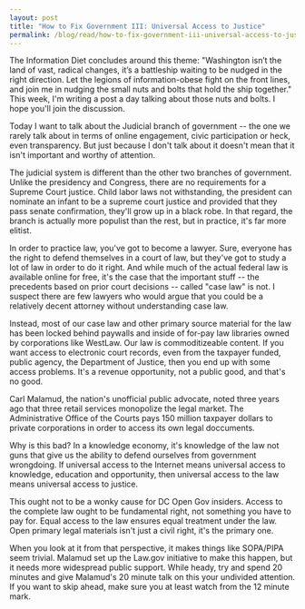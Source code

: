 ```yaml
---
layout: post
title: "How to Fix Government III: Universal Access to Justice"
permalink: /blog/read/how-to-fix-government-iii-universal-access-to-justice
---
```

The Information Diet concludes around this theme: "Washington isn’t the land of vast, radical changes, it’s a battleship waiting to be nudged in the right direction. Let the legions of information-obese fight on the front lines, and join me in nudging the small nuts and bolts that hold the ship together." This week, I'm writing a post a day talking about those nuts and bolts. I hope you'll join the discussion.

Today I want to talk about the Judicial branch of government -- the one we rarely talk about in terms of online engagement, civic participation or heck, even transparency. But just because I don't talk about it doesn't mean that it isn't important and worthy of attention.

The judicial system is different than the other two branches of government. Unlike the presidency and Congress, there are no requirements for a Supreme Court justice. Child labor laws not withstanding, the president can nominate an infant to be a supreme court justice and provided that they pass senate confirmation, they'll grow up in a black robe. In that regard, the branch is actually more populist than the rest, but in practice, it's far more elitist.

In order to practice law, you've got to become a lawyer. Sure, everyone has the right to defend themselves in a court of law, but they've got to study a lot of law in order to do it right. And while much of the actual federal law is available online for free, it's the case that the important stuff -- the precedents based on prior court decisions -- called "case law" is not. I suspect there are few lawyers who would argue that you could be a relatively decent attorney without understanding case law.

Instead, most of our case law and other primary source material for the law has been locked behind paywalls and inside of for-pay law libraries owned by corporations like WestLaw. Our law is commoditizeable content. If you want access to electronic court records, even from the taxpayer funded, public agency, the Department of Justice, then you end up with some access problems. It's a revenue opportunity, not a public good, and that's no good.

Carl Malamud, the nation's unofficial public advocate, noted three years ago that three retail services monopolize the legal market. The Administrative Office of the Courts pays 150 million taxpayer dollars to private corporations in order to access its own legal doccuments.

Why is this bad? In a knowledge economy, it's knowledge of the law not guns that give us the ability to defend ourselves from government wrongdoing. If universal access to the Internet means universal access to knowledge, education and opportunity, then universal access to the law means universal access to justice.

This ought not to be a wonky cause for DC Open Gov insiders. Access to the complete law ought to be fundamental right, not something you have to pay for. Equal access to the law ensures equal treatment under the law. Open primary legal materials isn't just a civil right, it's the primary one.

When you look at it from that perspective, it makes things like SOPA/PIPA seem trivial. Malamud set up the Law.gov initiative to make this happen, but it needs more widespread public support. While heady, try and spend 20 minutes and give Malamud's 20 minute talk on this your undivided attention. If you want to skip ahead, make sure you at least watch from the 12 minute mark.
